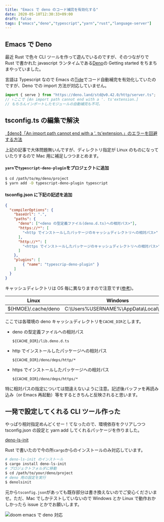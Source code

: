 ```yaml
---
title: "Emacs で deno のコード補完を有効化する"
date: 2020-05-10T12:30:33+09:00
draft: false
tags: ["emacs","deno","typescript","yarn","rust","language-server"]
---
```


## Emacs で Deno

最近 Rust で色々 CLI ツールを作って遊んでいるのですが、そのつながりで Rust で書かれた javascript ランタイムである[Deno](https://github.com/denoland/deno)の Getting started をちまちまやっていました。

言語は Typescript なので Emacs の[Tide](https://github.com/ananthakumaran/tide)でコード自動補完を有効化していたのですが、Deno での import 方法が対応していません。

```ts
import { serve } from "https://deno.land/std@v0.42.0/http/server.ts";
// ↑ここで [An import path cannot end with a '. ts'extension.]
// もちろんインポートしたモジュールの自動補完も不可。
```

## tsconfig.ts の編集で解決

<!--more-->

[【deno】「An import path cannot end with a '. ts'extension.」のエラーを回避する方法](https://qiita.com/uki00a/items/817442b00dc8f3b5696d)

上記の記事で大体問題無いんですが、ディレクトリ指定が Linux のものになっていたりするので Mac 用に補足しつつまとめます。

#### `yarn`で`typescript-deno-plugin`をプロジェクトに追加

```sh
$ cd /path/to/my/deno/project
$ yarn add -D typescript-deno-plugin typescript
```

#### tsconfig.json に下記の記述を追加

```json
{
  "compilerOptions": {
    "baseUrl": ".",
    "paths": {
      "deno": ["<deno の型定義ファイル(deno.d.ts)への相対パス>"],
      "https://*": [
        "<http でインストールしたパッケージのキャッシュディレクトリへの相対パス>"
      ],
      "http://*": [
        "<https でインストールしたパッケージのキャッシュディレクトリへの相対パス>"
      ]
    },
    "plugins": [
        { "name": "typescrip-deno-plugin" }
    ]
  }
}
```

キャッシュディレクトリは OS 毎に異なりますので注意です([参考](https://github.com/denoland/deno/pull/1763))。

| Linux | Windows| MacOS |
| --- | --- | --- |
| ${HMOE}/.cache/deno | C:\Users\%USERNAME%\AppData\Local\deno | $HOME/Library/Caches/deno |

ここでは各環境の deno キャッシュディレクトリを`CACHE_DIR`とします。

- deno の型定義ファイルへの相対パス

    `${CACHE_DIR}/lib.deno.d.ts`

- http でインストールしたパッケージへの相対パス

    `${CACHE_DIR}/deno/deps/http/*`

- https でインストールしたパッケージへの相対パス

    `${CACHE_DIR}/deno/deps/https/*`


特に相対パスの指定については間違えないように注意。記述後バッファを再読み込み（or Emacs 再起動）等をするときちんと反映されると思います。

## 一発で設定してくれる CLI ツール作った

やっぱり相対指定めんどくせー！てなったので、環境依存をクリアしつつ tsconfig.json の設定と yarn add してくれるパッケージを作りました。

[deno-ls-init](https://github.com/zeroclock/deno-ls-init)

Rust で書いたので今の所`cargo`からのインストールのみ対応しています。

```sh
# deno-ls-init のインストール
$ cargo install deno-ls-init
# プロジェクトフォルダに移動
$ cd /path/to/your/deno/project
# deno 用の設定を実行
$ denolsinit
```

元から`tsconfig.json`があっても既存部分は書き換えないのでご安心くださいませ。ただ、Mac でしかテストしていないので Windows とか Linux で動作おかしかったら issue とかでお願いします。

![doom emacs で deno 対応](/images/20200510/doom-emacs-auto-completion.png)
